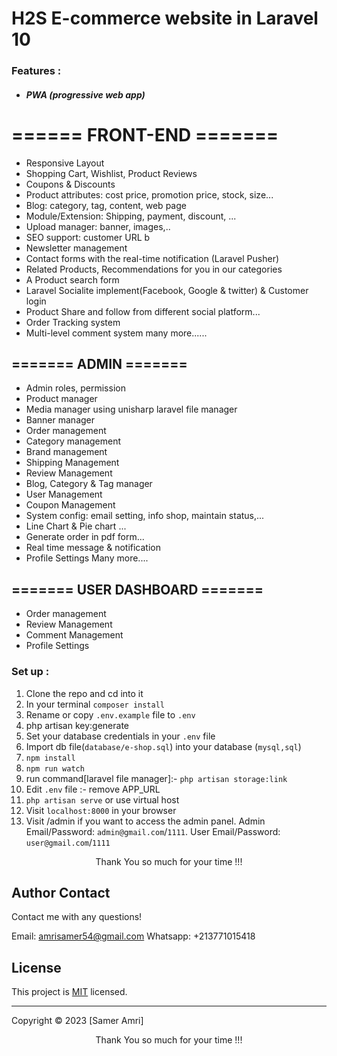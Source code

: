 #  H2S E-commerce website in  Laravel 10


### Features :
- ##### PWA (progressive web app)
# ====== FRONT-END =======

- Responsive Layout
- Shopping Cart, Wishlist, Product Reviews
- Coupons & Discounts
- Product attributes: cost price, promotion price, stock, size...
- Blog: category, tag, content, web page 
- Module/Extension: Shipping, payment, discount, ...
- Upload manager: banner, images,..
- SEO support: customer URL b
- Newsletter management
- Contact forms with the real-time notification (Laravel Pusher)
- Related Products, Recommendations for you in our categories
- A Product search form
- Laravel Socialite implement(Facebook, Google & twitter) & Customer login
- Product Share and follow from different social platform...
- Order Tracking system
- Multi-level comment system
many more......

## ======= ADMIN =======

- Admin roles, permission
- Product manager
- Media manager using unisharp laravel file manager
- Banner manager
- Order management
- Category management
- Brand management
- Shipping Management
- Review Management
- Blog, Category & Tag manager
- User Management
- Coupon Management
- System config: email setting, info shop, maintain status,...
- Line Chart & Pie chart ...
- Generate order in pdf form...
- Real time message & notification
- Profile Settings
Many more....


## ======= USER DASHBOARD =======


- Order management
- Review Management
- Comment Management
- Profile Settings

### Set up :

1. Clone the repo and cd into it
2. In your terminal  ```composer install```
3. Rename or copy ```.env.example``` file to ``.env``
4. php artisan key:generate
5. Set your database credentials in your ```.env``` file
6. Import db file(```database/e-shop.sql```) into your database (```mysql,sql```)
7. ```npm install```
8. ```npm run watch```
9. run command[laravel file manager]:-  ```php artisan storage:link```
10. Edit ```.env``` file :- remove APP_URL
11. ```php artisan serve``` or use virtual host
12. Visit ```localhost:8000``` in your browser
13. Visit /admin if you want to access the admin panel. Admin Email/Password: ```admin@gmail.com```/```1111```. User Email/Password: ```user@gmail.com```/```1111```

<p style="text-align:center">Thank You so much for your time !!!</p>



 ## Author Contact
  Contact me with any questions!<br>

  Email: amrisamer54@gmail.com
  Whatsapp: +213771015418

  ## License
  This project is [MIT](https://choosealicense.com/licenses/mit/) licensed.<br />
<hr>
  Copyright © 2023 [Samer Amri]
  
<p style="text-align:center">Thank You so much for your time !!!</p>
